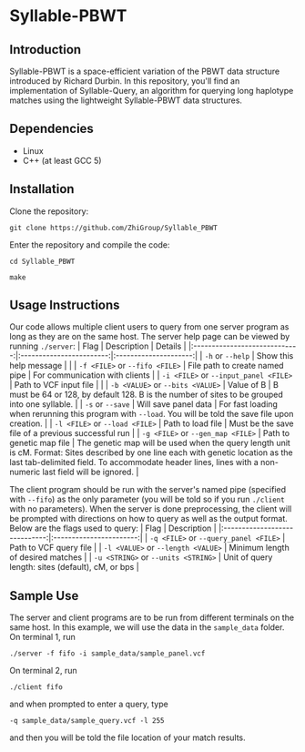 # Syllable-PBWT
## Introduction
Syllable-PBWT is a space-efficient variation of the PBWT data structure introduced by Richard Durbin. In this repository, you'll find an implementation of Syllable-Query, an algorithm for querying long haplotype matches using the lightweight Syllable-PBWT data structures.

## Dependencies
- Linux
- C++ (at least GCC 5)

## Installation
Clone the repository:

`git clone https://github.com/ZhiGroup/Syllable_PBWT`

Enter the repository and compile the code:

`cd Syllable_PBWT`

`make`

## Usage Instructions
Our code allows multiple client users to query from one server program as long as they are on the same host. The server help page can be viewed by running
`./server`:
|              Flag             |      Description         |        Details         |
|:-----------------------------:|:------------------------:|:---------------------:|
| `-h` or `--help`  | Show this help message   |  |
| `-f <FILE>` or `--fifo <FILE>`  | File path to create named pipe | For communication with clients |
| `-i <FILE>` or `--input_panel <FILE>` | Path to VCF input file | |
| `-b <VALUE>` or `--bits <VALUE>` | Value of B | B must be 64 or 128, by default 128. B is the number of sites to be grouped into one syllable. |
| `-s` or `--save` | Will save panel data | For fast loading when rerunning this program with `--load`. You will be told the save file upon creation. |
| `-l <FILE>` or `--load <FILE>` | Path to load file | Must be the save file of a previous successful run |
| `-g <FILE>` or `--gen_map <FILE>` | Path to genetic map file | The genetic map will be used when the query length unit is cM. Format: Sites described by one line each with genetic location as the last tab-delimited field. To accommodate header lines, lines with a non-numeric last field will be ignored. |

The client program should be run with the server's named pipe (specified with `--fifo`) as the only parameter (you will be told so if you run `./client` with no parameters). When the server is done preprocessing, the client will be prompted with directions on how to query as well as the output format. Below are the flags used to query:
|             Flag              |     Description         |
|:-----------------------------:|:-----------------------:|
| `-q <FILE>` or `--query_panel <FILE>` | Path to VCF query file |
| `-l <VALUE>` or `--length <VALUE>` | Minimum length of desired matches |
| `-u <STRING>` or `--units <STRING>` | Unit of query length: sites (default), cM, or bps |

## Sample Use
The server and client programs are to be run from different terminals on the same host. In this example, we will use the data in the `sample_data` folder. On terminal 1, run

`./server -f fifo -i sample_data/sample_panel.vcf`

On terminal 2, run

`./client fifo`

and when prompted to enter a query, type

`-q sample_data/sample_query.vcf -l 255`

and then you will be told the file location of your match results.
